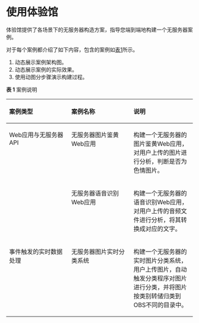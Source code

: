 # 使用体验馆<a name="functiongraph_01_0404"></a>

体验馆提供了各场景下的无服务器构造方案，指导您端到端地构建一个无服务器案例。

对于每个案例都介绍了如下内容，包含的案例如[表1](#table1964065016354)所示。

1.  动态展示案例架构图。
2.  动态展示案例的实际效果。
3.  使用动图分步骤演示构建过程。

**表 1**  案例说明

<a name="table1964065016354"></a>
<table><thead align="left"><tr id="row1664217505356"><th class="cellrowborder" valign="top" width="33.33333333333333%" id="mcps1.2.4.1.1"><p id="p46421050173514"><a name="p46421050173514"></a><a name="p46421050173514"></a>案例类型</p>
</th>
<th class="cellrowborder" valign="top" width="33.33333333333333%" id="mcps1.2.4.1.2"><p id="p564275014355"><a name="p564275014355"></a><a name="p564275014355"></a>案例名称</p>
</th>
<th class="cellrowborder" valign="top" width="33.33333333333333%" id="mcps1.2.4.1.3"><p id="p164275063515"><a name="p164275063515"></a><a name="p164275063515"></a>说明</p>
</th>
</tr>
</thead>
<tbody><tr id="row19642145016355"><td class="cellrowborder" rowspan="2" valign="top" width="33.33333333333333%" headers="mcps1.2.4.1.1 "><p id="p664210508354"><a name="p664210508354"></a><a name="p664210508354"></a>Web应用与无服务器API</p>
</td>
<td class="cellrowborder" valign="top" width="33.33333333333333%" headers="mcps1.2.4.1.2 "><p id="p1464285013518"><a name="p1464285013518"></a><a name="p1464285013518"></a>无服务器图片鉴黄Web应用</p>
</td>
<td class="cellrowborder" valign="top" width="33.33333333333333%" headers="mcps1.2.4.1.3 "><p id="p564219506351"><a name="p564219506351"></a><a name="p564219506351"></a>构建一个无服务器的图片鉴黄Web应用，对用户上传的图片进行分析，判断是否为色情图片。</p>
</td>
</tr>
<tr id="row176421250173514"><td class="cellrowborder" valign="top" headers="mcps1.2.4.1.1 "><p id="p1118519536375"><a name="p1118519536375"></a><a name="p1118519536375"></a>无服务器语音识别Web应用</p>
</td>
<td class="cellrowborder" valign="top" headers="mcps1.2.4.1.2 "><p id="p464225015359"><a name="p464225015359"></a><a name="p464225015359"></a>构建一个无服务器的语音识别Web应用，对用户上传的音频文件进行分析，将其转换成对应的文字。</p>
</td>
</tr>
<tr id="row1192511917360"><td class="cellrowborder" valign="top" width="33.33333333333333%" headers="mcps1.2.4.1.1 "><p id="p89252095364"><a name="p89252095364"></a><a name="p89252095364"></a>事件触发的实时数据处理</p>
</td>
<td class="cellrowborder" valign="top" width="33.33333333333333%" headers="mcps1.2.4.1.2 "><p id="p1792613915366"><a name="p1792613915366"></a><a name="p1792613915366"></a>无服务器图片实时分类系统</p>
</td>
<td class="cellrowborder" valign="top" width="33.33333333333333%" headers="mcps1.2.4.1.3 "><p id="p189265953618"><a name="p189265953618"></a><a name="p189265953618"></a>构建一个无服务器的实时图片分类系统，用户上传图片，自动触发分类程序对图片进行分类，并将图片按类别转储归类到OBS不同的目录中。</p>
</td>
</tr>
</tbody>
</table>


